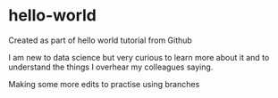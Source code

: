# hello-world
Created as part of hello world tutorial from Github

I am new to data science but very curious to learn more about it and to understand the things I overhear my colleagues saying.

Making some more edits to practise using branches
